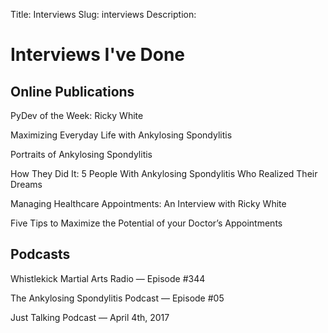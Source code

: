 Title: Interviews
Slug: interviews
Description: 

# Interviews I've Done

## Online Publications

PyDev of the Week: Ricky White

Maximizing Everyday Life with Ankylosing Spondylitis

Portraits of Ankylosing Spondylitis

How They Did It: 5 People With Ankylosing Spondylitis Who Realized Their Dreams

Managing Healthcare Appointments: An Interview with Ricky White

Five Tips to Maximize the Potential of your Doctor’s Appointments

## Podcasts

Whistlekick Martial Arts Radio — Episode #344

The Ankylosing Spondylitis Podcast — Episode #05

Just Talking Podcast — April 4th, 2017